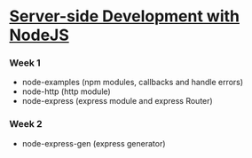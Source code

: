 # [Server-side Development with NodeJS](https://www.coursera.org/learn/server-side-development/)

### Week 1
* node-examples (npm modules, callbacks and handle errors)
* node-http (http module)
* node-express (express module and express Router)
### Week 2
* node-express-gen (express generator)
